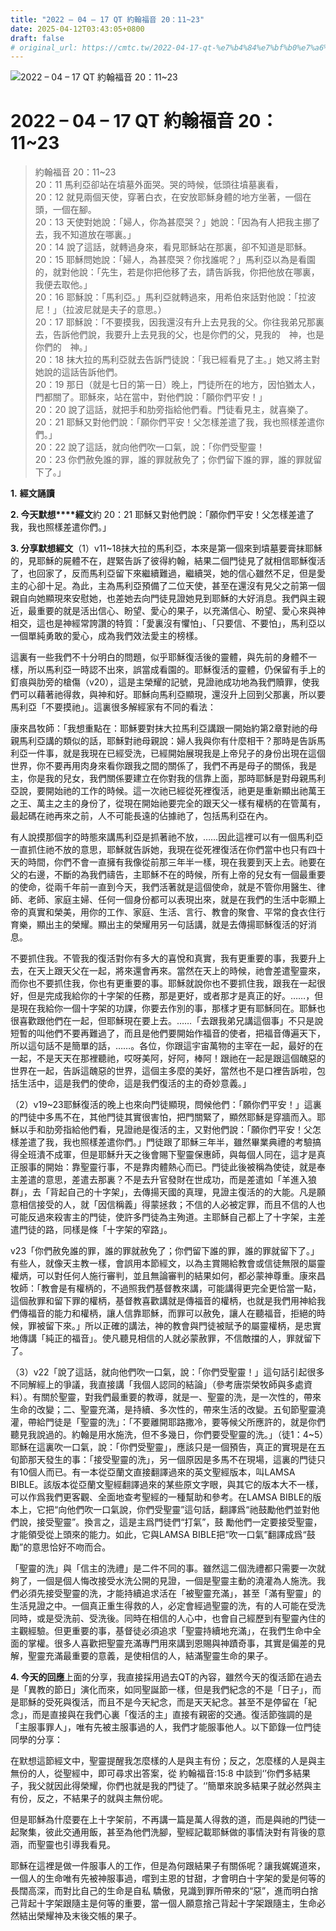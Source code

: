 ```yaml
---
title: "2022 – 04 – 17 QT 約翰福音 20：11~23"
date: 2025-04-12T03:43:05+0800
draft: false
# original_url: https://cmtc.tw/2022-04-17-qt-%e7%b4%84%e7%bf%b0%e7%a6%8f%e9%9f%b3-20%ef%bc%9a1123
---
```


![2022 – 04 – 17 QT 約翰福音 20：11\~23](/images/qt.jpg   "2022 – 04 – 17 QT 約翰福音 20：11\~23")

# 2022 – 04 – 17 QT 約翰福音 20：11\~23

> 約翰福音 20：11\~23  
> 20：11 馬利亞卻站在墳墓外面哭。哭的時候，低頭往墳墓裏看，  
> 20：12 就見兩個天使，穿著白衣，在安放耶穌身體的地方坐著，一個在頭，一個在腳。  
> 20：13 天使對她說：「婦人，你為甚麼哭？」她說：「因為有人把我主挪了去，我不知道放在哪裏。」  
> 20：14 說了這話，就轉過身來，看見耶穌站在那裏，卻不知道是耶穌。  
> 20：15 耶穌問她說：「婦人，為甚麼哭？你找誰呢？」馬利亞以為是看園的，就對他說：「先生，若是你把他移了去，請告訴我，你把他放在哪裏，我便去取他。」  
> 20：16 耶穌說：「馬利亞。」馬利亞就轉過來，用希伯來話對他說：「拉波尼！」（拉波尼就是夫子的意思。）  
> 20：17 耶穌說：「不要摸我，因我還沒有升上去見我的父。你往我弟兄那裏去，告訴他們說，我要升上去見我的父，也是你們的父，見我的　神，也是你們的　神。」  
> 20：18 抹大拉的馬利亞就去告訴門徒說：「我已經看見了主。」她又將主對她說的這話告訴他們。  
> 20：19 那日（就是七日的第一日）晚上，門徒所在的地方，因怕猶太人，門都關了。耶穌來，站在當中，對他們說：「願你們平安！」  
> 20：20 說了這話，就把手和肋旁指給他們看。門徒看見主，就喜樂了。  
> 20：21 耶穌又對他們說：「願你們平安！父怎樣差遣了我，我也照樣差遣你們。」  
> 20：22 說了這話，就向他們吹一口氣，說：「你們受聖靈！  
> 20：23 你們赦免誰的罪，誰的罪就赦免了；你們留下誰的罪，誰的罪就留下了。」

**1.** **經文誦讀**

**2. 今天默想****經文**約 20：21 耶穌又對他們說：「願你們平安！父怎樣差遣了我，我也照樣差遣你們。」

**3. 分享默想經文**（1）v11\~18抹大拉的馬利亞，本來是第一個來到墳墓要膏抹耶穌的，見耶穌的屍體不在，趕緊告訴了彼得約翰，結果二個門徒見了就相信耶穌復活了，也回家了，反而馬利亞留下來繼續難過，繼續哭，她的信心雖然不足，但是愛主的心卻十足。為此，主為馬利亞預備了二位天使，甚至在還沒有見父之前第一個親自向她顯現來安慰她，也差她去向門徒見證她見到耶穌的大好消息。我們與主親近，最重要的就是活出信心、盼望、愛心的果子，以充滿信心、盼望、愛心來與神相交，這也是神經常誇讚的特質：「愛裏沒有懼怕」、「只要信、不要怕」，馬利亞以一個單純勇敢的愛心，成為我們效法愛主的榜樣。

這裏有一些我們不十分明白的問題，似乎耶穌復活後的靈體，與先前的身體不一樣，所以馬利亞一時認不出來，誤當成看園的。耶穌復活的靈體，仍保留有手上的釘痕與肋旁的槍傷（v20），這是主榮耀的記號，見證祂成功地為我們贖罪，使我們可以藉著祂得救，與神和好。耶穌向馬利亞顯現，還沒升上回到父那裏，所以要馬利亞「不要摸祂」。這裏很多解經家有不同的看法：

康來昌牧師：「我想重點在：耶穌要對抹大拉馬利亞講跟一開始約第2章對祂的母親馬利亞講的類似的話，耶穌對祂母親說：婦人我與你有什麼相干？那時是告訴馬利亞一件事，就是我現在已經受洗，已經開始展現我是上帝兒子的身份出現在這個世界，你不要再用肉身來看你跟我之間的關係了，我們不再是母子的關係，我是主，你是我的兒女，我們關係要建立在你對我的信靠上面，那時耶穌是對母親馬利亞說，要開始祂的工作的時候。這一次祂已經從死裡復活，祂更是重新顯出祂萬王之王、萬主之主的身份了，從現在開始祂要完全的跟天父一樣有權柄的在管萬有，最起碼在祂再來之前，人不可能長遠的佔據祂了，包括馬利亞在內。

有人說摸那個字的時態來講馬利亞是抓著祂不放，……因此這裡可以有一個馬利亞一直抓住祂不放的意思，耶穌就告訴她，我現在從死裡復活在你們當中也只有四十天的時間，你們不會一直擁有我像從前那三年半一樣，現在我要到天上去。祂要在父的右邊，不斷的為我們禱告，主耶穌不在的時候，所有上帝的兒女有一個最重要的使命，從兩千年前一直到今天，我們活著就是這個使命，就是不管你用醫生、律師、老師、家庭主婦、任何一個身份都可以表現出來，就是在我們的生活中彰顯上帝的真實和榮美，用你的工作、家庭、生活、言行、教會的聚會、平常的食衣住行育樂，顯出主的榮耀。顯出主的榮耀用另一句話講，就是去傳揚耶穌復活的好消息。

不要抓住我。不管我的復活對你有多大的喜悅和真實，我有更重要的事，我要升上去，在天上跟天父在一起，將來還會再來。當然在天上的時候，祂會差遣聖靈來，而你也不要抓住我，你也有更重要的事。耶穌就說你也不要抓住我，跟我在一起很好，但是完成我給你的十字架的任務，那是更好，或者那才是真正的好。……，但是現在我給你一個十字架的功課，你要去作別的事，那樣才更有耶穌同在。耶穌也很喜歡跟他們在一起，但耶穌現在要上去。……「去跟我弟兄講這個事」不只是說短暫的叫他們不要再難過了，而且是他們要開始作福音的使者，把福音傳遍天下，所以這句話不是簡單的話，……。各位，你跟這宇宙萬物的主宰在一起，最好的在一起，不是天天在那裡聽祂，哎呀美阿，好阿，棒阿！跟祂在一起是跟這個醜惡的世界在一起，告訴這醜惡的世界，這個主多麼的美好，當然也不是口裡告訴啦，包括生活中，這是我們的使命，這是我們復活的主的奇妙意義。」

（2）v19\~23耶穌復活的晚上也來向門徒顯現，問候他們：「願你們平安！」這裏的門徒中多馬不在，其他門徒其實很害怕，把門關緊了，顯然耶穌是穿牆而入。耶穌以手和肋旁指給他們看，見證祂是復活的主，又對他們說：「願你們平安！父怎樣差遣了我，我也照樣差遣你們。」門徒跟了耶穌三年半，雖然畢業典禮的考驗搞得全班潰不成軍，但是耶穌升天之後會賜下聖靈保惠師，與每個人同在，這才是真正服事的開始：靠聖靈行事，不是靠肉體熱心而已。門徒此後被稱為使徒，就是奉主差遣的意思，差遣去那裏？不是去升官發財在世成功，而是差遣如「羊進入狼群」，去「背起自己的十字架」，去傳揚天國的真理，見證主復活的的大能。凡是願意相信接受的人，就「因信稱義」得蒙拯救；不信的人必被定罪，而且不信的人也可能反過來殺害主的門徒，使許多門徒為主殉道。主耶穌自己都上了十字架，主差遣門徒的路，同樣是條「十字架的窄路」。

v23「你們赦免誰的罪，誰的罪就赦免了；你們留下誰的罪，誰的罪就留下了。」有些人，就像天主教一樣，會誤用本節經文，以為主賞賜給教會或信徒無限的屬靈權炳，可以對任何人施行審判，並且無論審判的結果如何，都必蒙神尊重。康來昌牧師：「教會是有權柄的，不過照我們基督教來講，可能講得更完全更恰當一點，這個赦罪和留下罪的權柄，基督教喜歡講就是傳福音的權柄，也就是我們用神給我們傳福音的能力和權柄，讓人信靠耶穌，而罪可以赦免，讓人在聽福音，拒絕的時候，罪被留下來。」所以正確的講法，神的教會與門徒被賦予的屬靈權柄，是忠實地傳講「純正的福音」。使凡聽見相信的人就必蒙赦罪，不信敵擋的人，罪就留下了。

（3）v22「說了這話，就向他們吹一口氣，說：「你們受聖靈！」這句話引起很多不同解經上的爭議，我直接講「我個人認同的結論」（參考唐崇榮牧師與多處資料）。有關於聖靈，對我們最重要的教導，就是一、聖靈的洗，是一次性的，帶來生命的改變；二、聖靈充滿，是持續、多次性的，帶來生活的改變。五旬節聖靈澆灌，帶給門徒是「聖靈的洗」：「不要離開耶路撒冷，要等候父所應許的，就是你們聽見我說過的。約翰是用水施洗，但不多幾日，你們要受聖靈的洗。」（徒1：4\~5）耶穌在這裏吹一口氣，說：「你們受聖靈」，應該只是一個預告，真正的實現是在五旬節那天發生的事：「接受聖靈的洗」，另一個原因是多馬不在現場，這裏的門徒只有10個人而已。有一本從亞蘭文直接翻譯過來的英文聖經版本，叫LAMSA BIBLE。該版本從亞蘭文聖經翻譯過來的某些原文字眼，與其它的版本大不一樣，可以作爲我們更客觀、全面地查考聖經的一種幫助和參考。在LAMSA BIBLE的版本上，它把“向他們吹一口氣說，你們受聖靈”這句話，翻譯爲“祂鼓勵他們並對他們說，接受聖靈”。換言之，這是主爲門徒們“打氣”，鼓 勵他們一定要接受聖靈，才能領受從上頭來的能力。如此，它與LAMSA BIBLE把“吹一口氣”翻譯成爲“鼓勵”的意思恰好不吻而合。

「聖靈的洗」與「信主的洗禮」是二件不同的事。雖然這二個洗禮都只需要一次就夠了，一個是個人悔改接受水洗公開的見證，一個是聖靈主動的澆灌為人施洗。我們必須先接受聖靈的洗，才能持續追求活在「被聖靈充滿」，甚至「滿有聖靈」的生活見證之中。一個真正重生得救的人，必定會經過聖靈的洗，有的人可能在受洗同時，或是受洗前、受洗後。同時在相信的人心中，也會自己經歷到有聖靈內住的主觀經驗。但更重要的事，基督徒必須追求「聖靈持續地充滿」，在我們生命中全面的掌權。很多人喜歡把聖靈充滿專門用來講到恩賜與神蹟奇事，其實是偏差的見解，聖靈充滿最重要的意義，是使相信的人，結滿聖靈生命的果子。

**4. 今天的回應**上面的分享，我直接採用過去QT的內容，雖然今天的復活節在過去是「異教的節日」演化而來，如同聖誕節一樣，但是我們紀念的不是「日子」，而是耶穌的受死與復活，而且不是今天紀念，而是天天紀念。甚至不是停留在「紀念」，而是直接與在我們心裏「復活的主」直接有親密的交通。復活節強調的是「主服事罪人」，唯有先被主服事過的人，我們才能服事他人。以下節錄一位門徒同學的分享：

在默想這節經文中，聖靈提醒我怎麼樣的人是與主有份；反之，怎麼樣的人是與主無份的人，從聖經中，即可尋求出答案，從 約翰福音:15:8 中談到‘’你們多結果子，我父就因此得榮耀，你們也就是我的門徒了。‘’簡單來說多結果子就必然與主有份，反之，不結果子的就與主無份呢。

但是耶穌為什麼要在上十字架前，不再講一篇是萬人得救的道，而是與祂的門徒一起聚集，彼此交通用飯，甚至為他們洗腳，聖經記載耶穌做的事情決對有背後的意涵，而聖靈也引導我看見。

耶穌在這裡是做一件服事人的工作，但是為何跟結果子有關係呢？讓我娓娓道來，一個人的生命唯有先被神服事過，嚐到主恩的甘甜，才會明白十字架的愛是何等的長闊高深，而對比自己的生命是自私 驕傲，見識到罪所帶來的“惡”，進而明白捨己背起十字架跟隨主是何等的重要，當一個人願意捨己背起十字架跟隨主，生命必然結出榮耀神及末後交帳的果子。